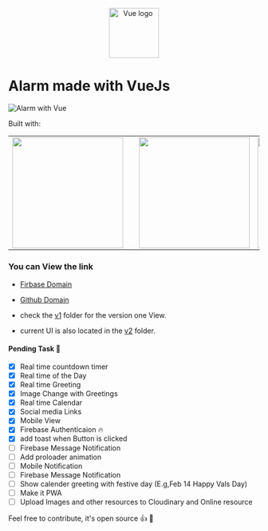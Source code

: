 <p align="center"><a href="https://vuejs.org" target="_blank" rel="noopener noreferrer"><img width="100" src="https://vuejs.org/images/logo.png" alt="Vue logo"></a></p>

# Alarm made with VueJs


![Alarm with Vue](https://res.cloudinary.com/dfd5dyuho/image/upload/v1546559096/Alarm%20with%20Vue.gif)

Built with:

<!-- Table start-->
<table>
  <tbody>
    <tr>
      <td align="center" valign="middle">
        <a href="https://vuejs.org" target="_blank">
          <img width="222px" src="https://https://vuejs.org/images/logo.png">
        </a>
      </td>
      <td align="center" valign="middle">
        <a href="https://vehikl.com/" target="_blank">
        </a>
      </td>
      <td align="center" valign="middle">
        <a href="https://materializecss.com" target="_blank">
          <img width="222px" src="https://seeklogo.com/images/M/materialize-logo-0FCAD8A6F8-seeklogo.com.png">
        </a>
      </td>
      <td align="center" valign="middle">
        <a href="https://jquery.com" target="_blank">
          <img width="222px" src="https://cdn4.iconfinder.com/data/icons/scripting-and-programming-languages/512/JQuery_logo-512.png">
        </a>
      </td>
    </tr><tr></tr>
  </tbody>
</table>

<!-- Table end -->
 
### You can View the link 
* [Firbase Domain](https://vue-alarm.firebaseapp.com)
* [Github Domain](https://wonexo.github.io/alarmWithVue)


* check the [v1](./v1) folder for the version one View.
* current UI is also located in the [v2](./v2) folder.

#### Pending Task :camel:
- [x] Real time countdown timer
- [x] Real time of the Day
- [x] Real time Greeting
- [x] Image Change with Greetings
- [x] Real time Calendar
- [x] Social media Links 
- [x] Mobile View
- [x] Firebase Authenticaion :fire:
- [x] add toast when Button is clicked 
- [ ] Firebase Message Notification
- [ ] Add proloader animation
- [ ] Mobile Notification
- [ ] Firebase Message Notification
- [ ] Show calender greeting with festive day (E.g,Feb 14 Happy Vals Day) 
- [ ] Make it PWA 
- [ ] Upload Images and other resources to Cloudinary and Online resource

Feel free to contribute, it's open source :+1: :rocket:
